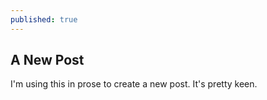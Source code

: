 ```yaml
---
published: true
---
```

## A New Post

I'm using this in prose to create a new post. It's pretty keen.
